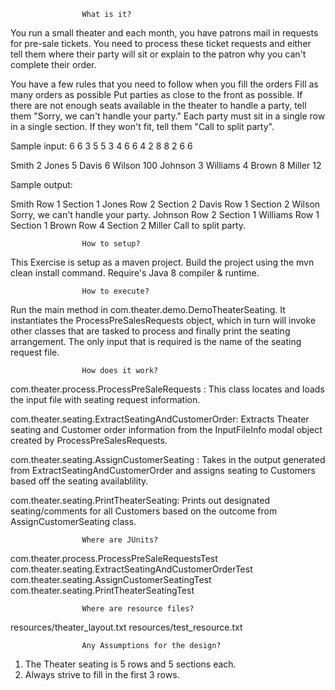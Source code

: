                     What is it?
You run a small theater and each month, you have patrons mail in requests for pre-sale tickets.
You need to process these ticket requests and either tell them where their party will sit or explain to the patron why you can't complete their order.
 
You have a few rules that you need to follow when you fill the orders
Fill as many orders as possible
Put parties as close to the front as possible.
If there are not enough seats available in the theater to handle a party, tell them "Sorry, we can't handle your party."
Each party must sit in a single row in a single section.  If they won't fit, tell them "Call to split party".

Sample input:
6 6
3 5 5 3
4 6 6 4
2 8 8 2
6 6 
 
Smith 2
Jones 5
Davis 6
Wilson 100
Johnson 3
Williams 4
Brown 8
Miller 12

Sample output:
 
Smith Row 1 Section 1
Jones Row 2 Section 2
Davis Row 1 Section 2
Wilson Sorry, we can't handle your party.
Johnson Row 2 Section 1
Williams Row 1 Section 1
Brown Row 4  Section 2
Miller Call to split party.


                    How to setup?
This Exercise is setup as a maven project.
Build the project using the mvn clean install command.
Require's Java 8 compiler & runtime.

                    How to execute?
Run the main method in com.theater.demo.DemoTheaterSeating.
It instantiates the ProcessPreSalesRequests object, which in turn will invoke other classes that are tasked to
process and finally print the seating arrangement.
The only input that is required is the name of the seating request file.

                    How does it work?
com.theater.process.ProcessPreSaleRequests : This class locates and loads the input file with seating request information.

com.theater.seating.ExtractSeatingAndCustomerOrder: Extracts Theater seating and Customer order information from the InputFileInfo modal object created by ProcessPreSalesRequests.

com.theater.seating.AssignCustomerSeating : Takes in the output generated from ExtractSeatingAndCustomerOrder and assigns seating to Customers based off the seating availablility.

com.theater.seating.PrintTheaterSeating: Prints out designated seating/comments for all Customers based on the outcome from AssignCustomerSeating class.

                    Where are JUnits?
com.theater.process.ProcessPreSaleRequestsTest
com.theater.seating.ExtractSeatingAndCustomerOrderTest
com.theater.seating.AssignCustomerSeatingTest
com.theater.seating.PrintTheaterSeatingTest



                    Where are resource files?
resources/theater_layout.txt
resources/test_resource.txt


                    Any Assumptions for the design?
1. The Theater seating is 5 rows and 5 sections each.
2. Always strive to fill in the first 3 rows.
